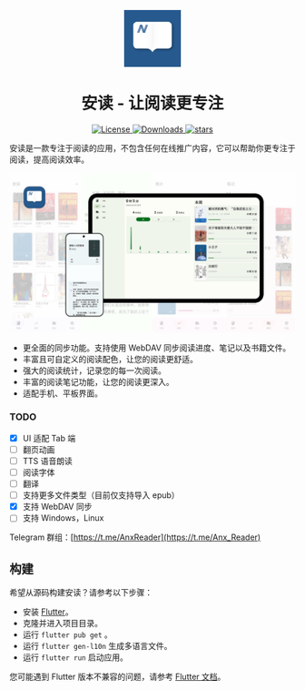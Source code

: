 <p align="center">
  <img src="./docs/images/Anx-logo.jpg" alt="Anx-logo" width="100" />
</p>
<h1 align="center">安读 - 让阅读更专注</h1>

<p align="center">
  <a href="https://github.com/Anxcye/anx-reader/blob/main/LICENSE">
    <img src="https://img.shields.io/github/license/anxcye/anx-reader" alt="License">
  </a>
  <a href="https://github.com/Anxcye/anx-reader/releases">
    <img src="https://img.shields.io/github/downloads/anxcye/anx-reader/total" alt="Downloads">
  </a>
  <a href="https://github.com/anxcye/anx-reader/stargazers">
    <img src="https://img.shields.io/github/stars/anxcye/anx-reader" alt="stars">
  </a>
</p>


安读是一款专注于阅读的应用，不包含任何在线推广内容，它可以帮助你更专注于阅读，提高阅读效率。

![](./docs/images/9.jpg)



- 更全面的同步功能。支持使用 WebDAV 同步阅读进度、笔记以及书籍文件。
- 丰富且可自定义的阅读配色，让您的阅读更舒适。
- 强大的阅读统计，记录您的每一次阅读。
- 丰富的阅读笔记功能，让您的阅读更深入。
- 适配手机、平板界面。


### TODO
- [X] UI 适配 Tab 端
- [ ] 翻页动画
- [ ] TTS 语音朗读
- [ ] 阅读字体
- [ ] 翻译
- [ ] 支持更多文件类型（目前仅支持导入 epub）
- [X] 支持 WebDAV 同步
- [ ] 支持 Windows，Linux

Telegram 群组：[https://t.me/AnxReader](https://t.me/Anx_Reader)

## 构建
希望从源码构建安读？请参考以下步骤：
- 安装 [Flutter](https://flutter.dev)。
- 克隆并进入项目目录。
- 运行 `flutter pub get` 。
- 运行 `flutter gen-l10n` 生成多语言文件。
- 运行 `flutter run` 启动应用。

您可能遇到 Flutter 版本不兼容的问题，请参考 [Flutter 文档](https://flutter.dev/docs/get-started/install)。










